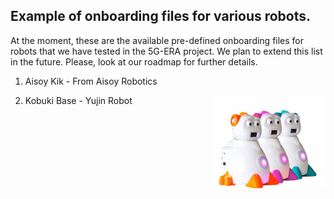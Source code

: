 ## Example of onboarding files for various robots.

At the moment, these are the available pre-defined onboarding files for robots that we have tested in the 5G-ERA project. We plan to extend this list in the future. Please, look at our roadmap for further details.

1) Aisoy Kik - From Aisoy Robotics  
 <p align="center">
  <img src="img/Aisoy.png" height="150rm" align="right" alt="Middleware architecture"/>
</p>

2) Kobuki Base - Yujin Robot

